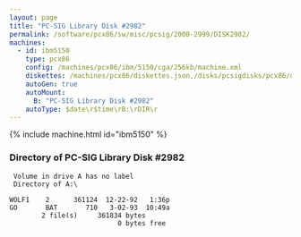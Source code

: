 ```yaml
---
layout: page
title: "PC-SIG Library Disk #2982"
permalink: /software/pcx86/sw/misc/pcsig/2000-2999/DISK2982/
machines:
  - id: ibm5150
    type: pcx86
    config: /machines/pcx86/ibm/5150/cga/256kb/machine.xml
    diskettes: /machines/pcx86/diskettes.json,/disks/pcsigdisks/pcx86/diskettes.json
    autoGen: true
    autoMount:
      B: "PC-SIG Library Disk #2982"
    autoType: $date\r$time\rB:\rDIR\r
---
```


{% include machine.html id="ibm5150" %}

### Directory of PC-SIG Library Disk #2982

     Volume in drive A has no label
     Directory of A:\

    WOLF1    2      361124  12-22-92   1:36p
    GO       BAT       710   3-02-93  10:49a
            2 file(s)     361834 bytes
                               0 bytes free
